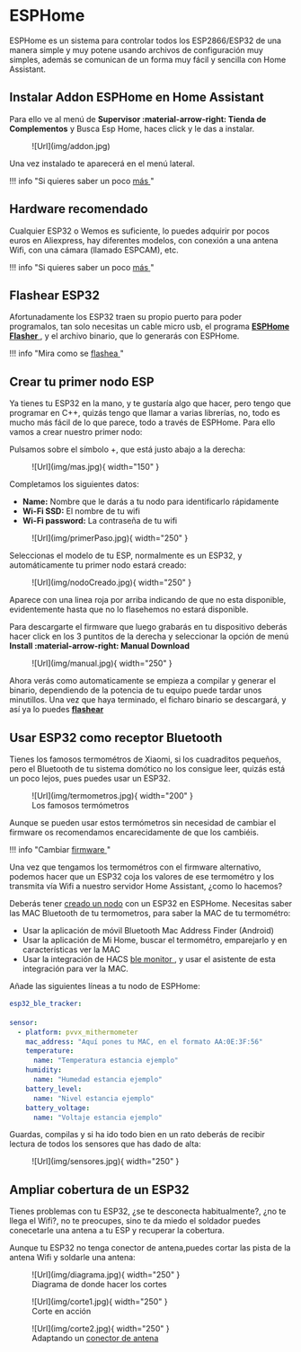 # ESPHome

ESPHome es un sistema para controlar todos los ESP2866/ESP32 de una manera simple y muy potene usando archivos de configuración muy simples, además se comunican de un forma muy fácil y sencilla con Home Assistant.

## Instalar Addon ESPHome en Home Assistant

Para ello ve al menú de **Supervisor :material-arrow-right: Tienda de Complementos** y Busca Esp Home, haces click y le das a instalar.
<figure markdown> 
  ![Url](img/addon.jpg)
</figure>
Una vez instalado te aparecerá en el menú lateral.

!!! info "Si quieres saber un poco <a href="https://www.youtube.com/watch?v=h7EHREUWTH8" target="_blank">más </a>"


## Hardware recomendado

Cualquier ESP32 o Wemos es suficiente, lo puedes adquirir por pocos euros en Aliexpress, hay diferentes modelos, con conexión a una antena Wifi, con una cámara (llamado ESPCAM), etc.

!!! info "Si quieres saber un poco <a href="https://descubrearduino.com/esp32-modulo-esp32-wroom-gpio-pinout/" target="_blank">más </a>"

## Flashear ESP32

Afortunadamente los ESP32 traen su propio puerto para poder programalos, tan solo necesitas un cable micro usb, el programa <a href="https://github.com/esphome/esphome-flasher/releases" target="_blank"> **ESPHome Flasher** </a>, y el archivo binario, que lo generarás con ESPHome. 

!!! info "Mira como se  <a href="https://youtu.be/NxDY_sgAh-g?t=161" target="_blank">flashea </a>"

## Crear tu primer nodo ESP

Ya tienes tu ESP32 en la mano, y te gustaría algo que hacer, pero tengo que programar en C++, quizás tengo que llamar a varias librerías, no, todo es mucho más fácil de lo que parece, todo a través de ESPHome. Para ello vamos a crear nuestro primer nodo:

Pulsamos sobre el símbolo +, que está justo abajo a la derecha:

<figure markdown> 
  ![Url](img/mas.jpg){ width="150" }
</figure>

Completamos los siguientes datos:

 * **Name:** Nombre que le darás a tu nodo para identificarlo rápidamente
 * **Wi-Fi SSD:** El nombre de tu wifi
 * **Wi-Fi password:** La contraseña de tu wifi

<figure markdown> 
  ![Url](img/primerPaso.jpg){ width="250" }
</figure>

Seleccionas el modelo de tu ESP, normalmente es un ESP32, y automáticamente tu primer nodo estará creado:

<figure markdown> 
  ![Url](img/nodoCreado.jpg){ width="250" }
</figure>

Aparece con una linea roja por arriba indicando de que no esta disponible, evidentemente hasta que no lo flasehemos no estará disponible.

Para descargarte el firmware que luego grabarás en tu dispositivo deberás hacer click en los 3 puntitos de la derecha y seleccionar la opción de menú **Install :material-arrow-right:  Manual Download**

<figure markdown> 
  ![Url](img/manual.jpg){ width="250" }
</figure>

Ahora verás como automaticamente se empieza a compilar y generar el binario, dependiendo de la potencia de tu equipo puede tardar unos minutillos. Una vez que haya terminado, el ficharo binario se descargará, y así ya lo puedes <a href="http://localhost:8000/integraciones/espHome/#flashear-esp32" target="_blank"> **flashear** </a>


## Usar ESP32 como receptor Bluetooth

Tienes los famosos termométros de Xiaomi, si los cuadraditos pequeños, pero el Bluetooth de tu sistema domótico no los consigue leer, quizás está un poco lejos, pues puedes usar un ESP32.

<figure markdown> 
  ![Url](img/termometros.jpg){ width="200" }
   <figcaption>Los famosos termómetros</figcaption>
</figure>

Aunque se pueden usar estos termómetros sin necesidad de cambiar el firmware os recomendamos encarecidamente de que los cambiéis.

!!! info "Cambiar  <a href="https://github.com/pvvx/ATC_MiThermometer" target="_blank">firmware </a>"

Una vez que tengamos los termométros con el firmware alternativo, podemos hacer que un ESP32 coja los valores de ese termométro y los transmita vía Wifi a nuestro servidor Home Assistant, ¿como lo hacemos?

Deberás tener [creado un nodo](/integraciones/espHome/#crear-tu-primer-nodo-esp) con un ESP32 en ESPHome. Necesitas saber las MAC Bluetooth de tu termometros, para saber la MAC de tu termométro:

  * Usar la aplicación de móvil Bluetooth Mac Address Finder (Android)
  * Usar la aplicación de Mi Home, buscar el termométro, emparejarlo y en características ver la MAC
  * Usar la integración de HACS  <a href="https://github.com/custom-components/ble_monitor" target="_blank">ble monitor </a>, y usar el asistente de esta integración para ver la MAC.

Añade las siguientes líneas a tu nodo de ESPHome:

```yaml
esp32_ble_tracker:

sensor:
  - platform: pvvx_mithermometer
    mac_address: "Aquí pones tu MAC, en el formato AA:0E:3F:56"
    temperature:
      name: "Temperatura estancia ejemplo"
    humidity:
      name: "Humedad estancia ejemplo"
    battery_level:
      name: "Nivel estancia ejemplo"
    battery_voltage:
      name: "Voltaje estancia ejemplo"
```
Guardas, compilas y si ha ido todo bien en un rato deberás de recibir lectura de todos los sensores que has dado de alta:

<figure markdown> 
  ![Url](img/sensores.jpg){ width="250" }
</figure>

## Ampliar cobertura de un ESP32

Tienes problemas con tu ESP32, ¿se te desconecta habitualmente?, ¿no te llega el Wifi?, no te preocupes, sino te da miedo el soldador puedes conecetarle una antena a tu ESP y recuperar la cobertura.

Aunque tu ESP32 no tenga conector de antena,puedes cortar las pista de la antena Wifi y soldarle una antena:

<figure markdown> 
  ![Url](img/diagrama.jpg){ width="250" }
   <figcaption>Diagrama de donde hacer los cortes</figcaption>
</figure>


<figure markdown> 
  ![Url](img/corte1.jpg){ width="250" }
   <figcaption>Corte en acción</figcaption>
</figure>

<figure markdown> 
  ![Url](img/corte2.jpg){ width="250" }
   <figcaption>Adaptando un <a href="https://es.aliexpress.com/item/10000000835065.html?spm=a2g0s.9042311.0.0.130e63c0yhRio7" target="_blank">conector de antena </a>
   </figcaption>
</figure>







